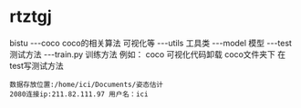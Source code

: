 # rtztgj
bistu
---coco   coco的相关算法 可视化等
---utils  工具类
---model  模型
---test   测试方法
---train.py 训练方法
例如： coco 可视化代码卸载 coco文件夹下 在test写测试方法

```
数据存放位置:/home/ici/Documents/姿态估计
2080连接ip:211.82.111.97 用户名：ici 
```
